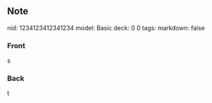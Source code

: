 ## Note
nid: 1234123412341234
model: Basic
deck: 0 0
tags: 
markdown: false

### Front
s

### Back
t
